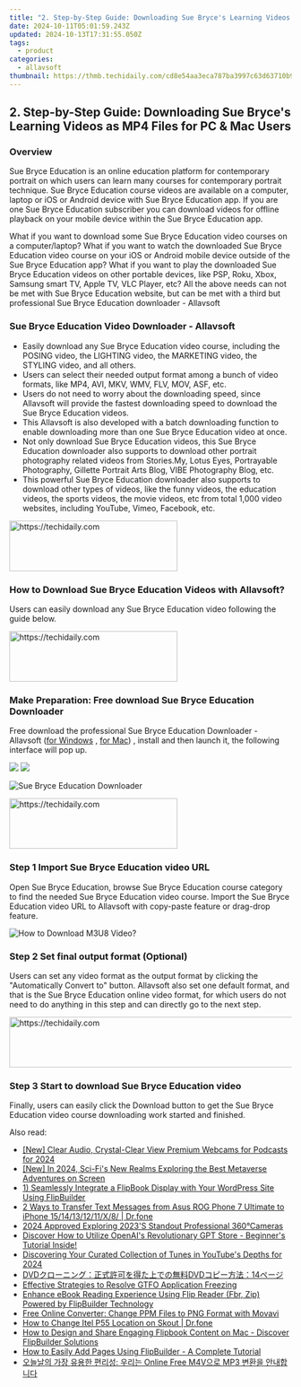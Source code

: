 ```yaml
---
title: "2. Step-by-Step Guide: Downloading Sue Bryce's Learning Videos as MP4 Files for PC & Mac Users"
date: 2024-10-11T05:01:59.243Z
updated: 2024-10-13T17:31:55.050Z
tags:
  - product
categories:
  - allavsoft
thumbnail: https://thmb.techidaily.com/cd8e54aa3eca787ba3997c63d63710b97ceb4c1f05d7d6cac870afba65fb3588.jpg
---
```


## 2. Step-by-Step Guide: Downloading Sue Bryce's Learning Videos as MP4 Files for PC & Mac Users

### Overview

Sue Bryce Education is an online education platform for contemporary portrait on which users can learn many courses for contemporary portrait technique. Sue Bryce Education course videos are available on a computer, laptop or iOS or Android device with Sue Bryce Education app. If you are one Sue Bryce Education subscriber you can download videos for offline playback on your mobile device within the Sue Bryce Education app.

What if you want to download some Sue Bryce Education video courses on a computer/laptop? What if you want to watch the downloaded Sue Bryce Education video course on your iOS or Android mobile device outside of the Sue Bryce Education app? What if you want to play the downloaded Sue Bryce Education videos on other portable devices, like PSP, Roku, Xbox, Samsung smart TV, Apple TV, VLC Player, etc? All the above needs can not be met with Sue Bryce Education website, but can be met with a third but professional Sue Bryce Education downloader - Allavsoft

### Sue Bryce Education Video Downloader - Allavsoft

* Easily download any Sue Bryce Education video course, including the POSING video, the LIGHTING video, the MARKETING video, the STYLING video, and all others.
* Users can select their needed output format among a bunch of video formats, like MP4, AVI, MKV, WMV, FLV, MOV, ASF, etc.
* Users do not need to worry about the downloading speed, since Allavsoft will provide the fastest downloading speed to download the Sue Bryce Education videos.
* This Allavsoft is also developed with a batch downloading function to enable downloading more than one Sue Bryce Education video at once.
* Not only download Sue Bryce Education videos, this Sue Bryce Education downloader also supports to download other portrait photography related videos from Stories.My, Lotus Eyes, Portrayable Photography, Gillette Portrait Arts Blog, VIBE Photography Blog, etc.
* This powerful Sue Bryce Education downloader also supports to download other types of videos, like the funny videos, the education videos, the sports videos, the movie videos, etc from total 1,000 video websites, including YouTube, Vimeo, Facebook, etc.

<!-- affiliate ads begin -->
<a href="https://aligracehair.sjv.io/c/5597632/1997643/19272" target="_top" id="1997643">
  <img src="//a.impactradius-go.com/display-ad/19272-1997643" border="0" alt="https://techidaily.com" width="300" height="90"/>
</a>
<img height="0" width="0" src="https://aligracehair.sjv.io/i/5597632/1997643/19272" style="position:absolute;visibility:hidden;" border="0" />
<!-- affiliate ads end -->

### How to Download Sue Bryce Education Videos with Allavsoft?

Users can easily download any Sue Bryce Education video following the guide below.

<!-- affiliate ads begin -->
<a href="https://wigfever.sjv.io/c/5597632/2005196/22899" target="_top" id="2005196">
  <img src="//a.impactradius-go.com/display-ad/22899-2005196" border="0" alt="https://techidaily.com" width="300" height="90"/>
</a>
<img height="0" width="0" src="https://wigfever.sjv.io/i/5597632/2005196/22899" style="position:absolute;visibility:hidden;" border="0" />
<!-- affiliate ads end -->

### Make Preparation: Free download Sue Bryce Education Downloader

Free download the professional Sue Bryce Education Downloader - Allavsoft ([for Windows](https://tools.techidaily.com/allavsoft/products/) , [for Mac](https://tools.techidaily.com/allavsoft/products/)) , install and then launch it, the following interface will pop up.

[![](https://www.allavsoft.com/how-to/../images/how-to/free-download-win.jpg)](https://tools.techidaily.com/allavsoft/products/) [![](https://www.allavsoft.com/how-to/../images/how-to/free-download-mac.jpg)](https://tools.techidaily.com/allavsoft/products/)

![Sue Bryce Education Downloader](https://www.allavsoft.com/how-to/../images/allavsoft/screen-shot-600.jpg)

<!-- affiliate ads begin -->
<a href="https://aligracehair.sjv.io/c/5597632/1997657/19272" target="_top" id="1997657">
  <img src="//a.impactradius-go.com/display-ad/19272-1997657" border="0" alt="https://techidaily.com" width="300" height="90"/>
</a>
<img height="0" width="0" src="https://aligracehair.sjv.io/i/5597632/1997657/19272" style="position:absolute;visibility:hidden;" border="0" />
<!-- affiliate ads end -->

### Step 1 Import Sue Bryce Education video URL

Open Sue Bryce Education, browse Sue Bryce Education course category to find the needed Sue Bryce Education video course. Import the Sue Bryce Education video URL to Allavsoft with copy-paste feature or drag-drop feature.

![How to Download M3U8 Video?](https://www.allavsoft.com/how-to/../images/how-to/download-rtmp-video/download-rtmp-video.jpg)

### Step 2 Set final output format (Optional)

Users can set any video format as the output format by clicking the "Automatically Convert to" button. Allavsoft also set one default format, and that is the Sue Bryce Education online video format, for which users do not need to do anything in this step and can directly go to the next step.

<!-- affiliate ads begin -->
<a href="https://aligracehair.sjv.io/c/5597632/1938721/19272" target="_top" id="1938721">
  <img src="//a.impactradius-go.com/display-ad/19272-1938721" border="0" alt="https://techidaily.com" width="728" height="90"/>
</a>
<img height="0" width="0" src="https://aligracehair.sjv.io/i/5597632/1938721/19272" style="position:absolute;visibility:hidden;" border="0" />
<!-- affiliate ads end -->

### Step 3 Start to download Sue Bryce Education video

Finally, users can easily click the Download button to get the Sue Bryce Education video course downloading work started and finished.

<ins class="adsbygoogle"
     style="display:block"
     data-ad-format="autorelaxed"
     data-ad-client="ca-pub-7571918770474297"
     data-ad-slot="1223367746"></ins>

<ins class="adsbygoogle"
     style="display:block"
     data-ad-client="ca-pub-7571918770474297"
     data-ad-slot="8358498916"
     data-ad-format="auto"
     data-full-width-responsive="true"></ins>

<span class="atpl-alsoreadstyle">Also read:</span>
<div><ul>
<li><a href="https://fox-info.techidaily.com/new-clear-audio-crystal-clear-view-premium-webcams-for-podcasts-for-2024/"><u>[New] Clear Audio, Crystal-Clear View Premium Webcams for Podcasts for 2024</u></a></li>
<li><a href="https://fox-helps.techidaily.com/new-in-2024-sci-fis-new-realms-exploring-the-best-metaverse-adventures-on-screen/"><u>[New] In 2024, Sci-Fi's New Realms Exploring the Best Metaverse Adventures on Screen</u></a></li>
<li><a href="https://discover-forum.techidaily.com/1-seamlessly-integrate-a-flipbook-display-with-your-wordpress-site-using-flipbuilder/"><u>1) Seamlessly Integrate a FlipBook Display with Your WordPress Site Using FlipBuilder</u></a></li>
<li><a href="https://blog-min.techidaily.com/2-ways-to-transfer-text-messages-from-asus-rog-phone-7-ultimate-to-iphone-1514131211x8-drfone-by-drfone-transfer-from-android-transfer-from-android/"><u>2 Ways to Transfer Text Messages from Asus ROG Phone 7 Ultimate to iPhone 15/14/13/12/11/X/8/ | Dr.fone</u></a></li>
<li><a href="https://some-techniques.techidaily.com/2024-approved-exploring-2023s-standout-professional-360cameras/"><u>2024 Approved Exploring 2023'S Standout Professional 360°Cameras</u></a></li>
<li><a href="https://tech-revival.techidaily.com/1722074951094-discover-how-to-utilize-openais-revolutionary-gpt-store-beginners-tutorial-inside/"><u>Discover How to Utilize OpenAI's Revolutionary GPT Store - Beginner's Tutorial Inside!</u></a></li>
<li><a href="https://youtube-sure.techidaily.com/vering-your-curated-collection-of-tunes-in-youtubes-depths-for-2024/"><u>Discovering Your Curated Collection of Tunes in YouTube's Depths for 2024</u></a></li>
<li><a href="https://some-approaches.techidaily.com/dvddvd14/"><u>DVDクローニング：正式許可を得た上での無料DVDコピー方法：14ページ</u></a></li>
<li><a href="https://win-able.techidaily.com/effective-strategies-to-resolve-gtfo-application-freezing/"><u>Effective Strategies to Resolve GTFO Application Freezing</u></a></li>
<li><a href="https://discover-forum.techidaily.com/enhance-ebook-reading-experience-using-flip-reader-fbr-zip-powered-by-flipbuilder-technology/"><u>Enhance eBook Reading Experience Using Flip Reader (Fbr, Zip) Powered by FlipBuilder Technology</u></a></li>
<li><a href="https://discover-forum.techidaily.com/free-online-converter-change-ppm-files-to-png-format-with-movavi/"><u>Free Online Converter: Change PPM Files to PNG Format with Movavi</u></a></li>
<li><a href="https://review-topics.techidaily.com/how-to-change-itel-p55-location-on-skout-drfone-by-drfone-virtual-android/"><u>How to Change Itel P55 Location on Skout | Dr.fone</u></a></li>
<li><a href="https://discover-forum.techidaily.com/how-to-design-and-share-engaging-flipbook-content-on-mac-discover-flipbuilder-solutions/"><u>How to Design and Share Engaging Flipbook Content on Mac - Discover FlipBuilder Solutions</u></a></li>
<li><a href="https://discover-forum.techidaily.com/how-to-easily-add-pages-using-flipbuilder-a-complete-tutorial/"><u>How to Easily Add Pages Using FlipBuilder - A Complete Tutorial</u></a></li>
<li><a href="https://discover-forum.techidaily.com/online-free-m4v-mp3/"><u>오늘날의 가장 유용한 편리성: 우리는 Online Free M4V으로 MP3 변환을 안내합니다</u></a></li>
</ul></div>

